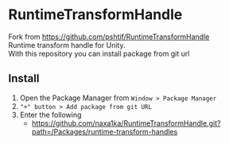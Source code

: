 # RuntimeTransformHandle

Fork from https://github.com/pshtif/RuntimeTransformHandle \
Runtime transform handle for Unity. \
With this repository you can install package from git url

## Install

1. Open the Package Manager from `Window > Package Manager`
2. `"+" button > Add package from git URL`
3. Enter the following
   * https://github.com/naxa1ka/RuntimeTransformHandle.git?path=/Packages/runtime-transform-handles
